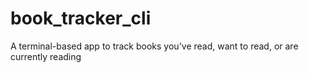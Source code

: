 # book_tracker_cli
A terminal-based app to track books you've read, want to read, or are currently reading
